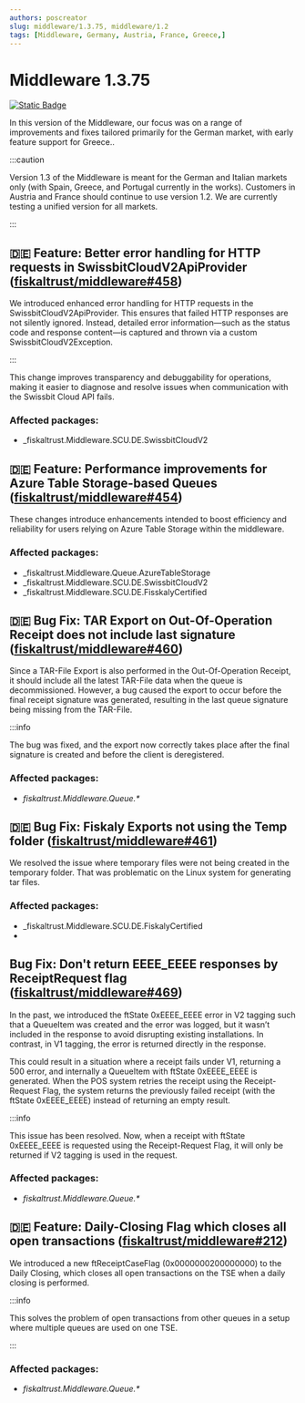 ```yaml
---
authors: poscreator
slug: middleware/1.3.75, middleware/1.2
tags: [Middleware, Germany, Austria, France, Greece,]
---
```


# Middleware 1.3.75
 [![Static Badge](https://img.shields.io/badge/milestone-v1.3.75-green?logo=github)](https://github.com/fiskaltrust/middleware/milestone/7?closed=1)

 
In this version of the Middleware, our focus was on a range of improvements and fixes tailored primarily for the German market, with early feature support for Greece..
<!--truncate-->

:::caution

Version 1.3 of the Middleware is meant for the German and Italian markets only (with Spain, Greece, and Portugal currently in the works).
Customers in Austria and France should continue to use version 1.2.
We are currently testing a unified version for all markets.

:::

## 🇩🇪 Feature: Better error handling for HTTP requests in SwissbitCloudV2ApiProvider ([fiskaltrust/middleware#458](https://github.com/fiskaltrust/middleware/issues/458))

We introduced enhanced error handling for HTTP requests in the SwissbitCloudV2ApiProvider. This ensures that failed HTTP responses are not silently ignored. Instead, detailed error information—such as the status code and response content—is captured and thrown via a custom SwissbitCloudV2Exception.

:::

This change improves transparency and debuggability for operations, making it easier to diagnose and resolve issues when communication with the Swissbit Cloud API fails.

### Affected packages:
- _fiskaltrust.Middleware.SCU.DE.SwissbitCloudV2
  
## 🇩🇪 Feature: Performance improvements for Azure Table Storage-based Queues ([fiskaltrust/middleware#454](https://github.com/fiskaltrust/middleware/issues/454))

These changes introduce enhancements intended to boost efficiency and reliability for users relying on Azure Table Storage within the middleware.

### Affected packages:
- _fiskaltrust.Middleware.Queue.AzureTableStorage
- _fiskaltrust.Middleware.SCU.DE.SwissbitCloudV2
- _fiskaltrust.Middleware.SCU.DE.FisskalyCertified
  
## 🇩🇪 Bug Fix: TAR Export on Out-Of-Operation Receipt does not include last signature  ([fiskaltrust/middleware#460](https://github.com/fiskaltrust/middleware/issues/460))

Since a TAR-File Export is also performed in the Out-Of-Operation Receipt, it should include  all the latest TAR-File data when the queue is decommissioned.
However, a bug caused the export to occur before the final receipt signature was generated, resulting in the last queue signature being missing from the TAR-File.

:::info

The bug was fixed, and the export now correctly takes place after the final signature is created and before the client is deregistered.

### Affected packages:
- _fiskaltrust.Middleware.Queue.*_
  
## 🇩🇪 Bug Fix: Fiskaly Exports not using the Temp folder ([fiskaltrust/middleware#461](https://github.com/fiskaltrust/middleware/issues/461))

We resolved the issue where temporary files were not being created in the temporary folder. That was problematic on the Linux system for generating tar files.

### Affected packages:
- _fiskaltrust.Middleware.SCU.DE.FiskalyCertified
- 
## Bug Fix: Don't return EEEE_EEEE responses by ReceiptRequest flag ([fiskaltrust/middleware#469](https://github.com/fiskaltrust/middleware/issues/469))

In the past, we introduced the ftState 0xEEEE_EEEE error in V2 tagging such that a QueueItem was created and the error was logged, but it wasn’t included in the response to avoid disrupting existing installations. In contrast, in V1 tagging, the error is returned directly in the response.

This could result in a situation where a receipt fails under V1, returning a 500 error, and internally a QueueItem with ftState 0xEEEE_EEEE is generated. When the POS system retries the receipt using the Receipt-Request Flag, the system returns the previously failed receipt (with the ftState 0xEEEE_EEEE) instead of returning an empty result.

:::info

This issue has been resolved. Now, when a receipt with ftState 0xEEEE_EEEE is requested using the Receipt-Request Flag, it will only be returned if V2 tagging is used in the request.

### Affected packages:
- _fiskaltrust.Middleware.Queue.*_
## 🇩🇪 Feature: Daily-Closing Flag which closes all open transactions ([fiskaltrust/middleware#212](https://github.com/fiskaltrust/middleware/issues/212))

We introduced a new ftReceiptCaseFlag (0x0000000200000000) to the Daily Closing, which closes all open transactions on the TSE when a daily closing is performed.

:::info

This solves the problem of open transactions from other queues in a setup where multiple queues are used on one TSE.

:::

### Affected packages:
- _fiskaltrust.Middleware.Queue.*_

